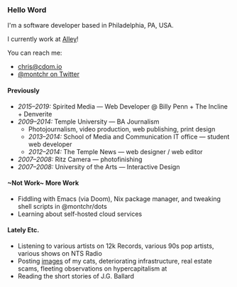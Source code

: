 ### Hello Word

I'm a software developer based in Philadelphia, PA, USA.

I currently work at [Alley](https://alley.co)!

You can reach me:

- [chris@cdom.io](mailto:chris@cdom.io)
- [@montchr on Twitter](https://twitter.com/montchr)

#### Previously

- *2015–2019:* Spirited Media — Web Developer @ Billy Penn + The Incline + Denverite
- *2009–2014:* Temple University — BA Journalism
  - Photojournalism, video production, web publishing, print design
  - *2013–2014:* School of Media and Communication IT office — student web developer
  - *2012–2014:* The Temple News — web designer / web editor
- *2007–2008:* Ritz Camera — photofinishing
- *2007–2008:* University of the Arts — Interactive Design

#### ~Not Work~ More Work

- Fiddling with Emacs (via Doom), Nix package manager, and tweaking shell scripts in @montchr/dots
- Learning about self-hosted cloud services

#### Lately Etc.

- Listening to various artists on 12k Records, various 90s pop artists, various shows on NTS Radio
- Posting [images](https://www.instagram.com/catachresis.lamonte/) of my cats, deteriorating infrastructure, real estate scams, fleeting observations on hypercapitalism at
- Reading the short stories of J.G. Ballard
